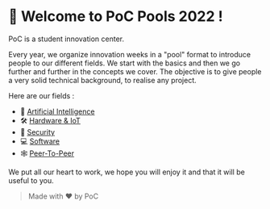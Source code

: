 # :wave: Welcome to PoC Pools 2022 !

PoC is a student innovation center.

Every year, we organize innovation weeks in a "pool" format to introduce people to our different fields. We start with the basics and then we go further and further in the concepts we cover. The objective is to give people a very solid technical background, to realise any project.

Here are our fields :
- 🧠 [Artificial Intelligence](./Artificial%20Intelligence/)
- 🛠️ [Hardware & IoT]()
- 🔑 [Security]()
- 💻 [Software](./Software/)
- 🕸️ [Peer-To-Peer]()

We put all our heart to work, we hope you will enjoy it and that it will be useful to you.

> Made with :heart: by PoC